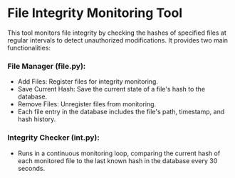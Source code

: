 # File Integrity Monitoring Tool
This tool monitors file integrity by checking the hashes of specified files at regular intervals to detect unauthorized modifications. It provides two main functionalities:

### File Manager (file.py):
- Add Files: Register files for integrity monitoring.
- Save Current Hash: Save the current state of a file's hash to the database.
- Remove Files: Unregister files from monitoring.
- Each file entry in the database includes the file's path, timestamp, and hash history.
&nbsp;
### Integrity Checker (int.py):
- Runs in a continuous monitoring loop, comparing the current hash of each monitored file to the last known hash in the database every 30 seconds.
&nbsp;


